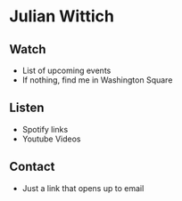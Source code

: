 <!-- TODO: not sure if I'll use markdown for this -->

# Julian Wittich

## Watch

- List of upcoming events
- If nothing, find me in Washington Square

## Listen

- Spotify links
- Youtube Videos

## Contact

- Just a link that opens up to email

